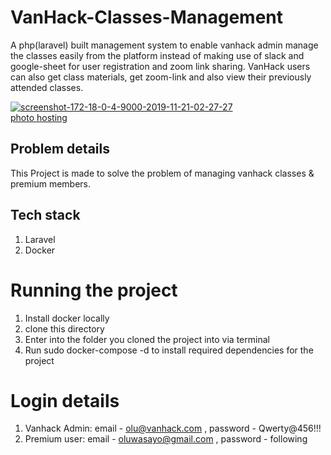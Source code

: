 # VanHack-Classes-Management
A php(laravel) built management system to enable vanhack admin manage the classes easily from the platform instead of making use of slack and google-sheet for user registration and zoom link sharing. VanHack users can also get class materials, get zoom-link and also view their previously attended classes. 

<a href="https://ibb.co/7rVrDLk"><img src="https://i.ibb.co/gtwt8h4/screenshot-172-18-0-4-9000-2019-11-21-02-27-27.png" alt="screenshot-172-18-0-4-9000-2019-11-21-02-27-27" border="0"></a><br /><a target='_blank' href='https://imgbb.com/'>photo hosting</a><br />

## Problem details
This Project is made to solve the problem of managing vanhack classes & premium members. 

## Tech stack
1. Laravel
2. Docker

# Running the project
1. Install docker locally
2. clone this directory
3. Enter into the folder you cloned the project into via terminal
4. Run sudo docker-compose -d to install required dependencies for the project

# Login details
1. Vanhack Admin: email - olu@vanhack.com , password - Qwerty@456!!!
2. Premium user:  email - oluwasayo@gmail.com , password - following
